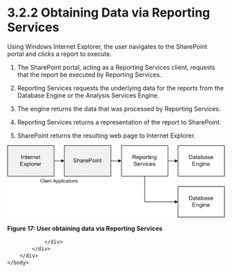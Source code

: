 <html dir="LTR" xmlns:mshelp="http://msdn.microsoft.com/mshelp" xmlns:ddue="http://ddue.schemas.microsoft.com/authoring/2003/5" xmlns:xlink="http://www.w3.org/1999/xlink" xmlns:tool="http://www.microsoft.com/tooltip">
    <head>
        <meta http-equiv="Content-Type" content="text/html; CHARSET=utf-8"></meta>
        <meta name="save" content="history"></meta>
        <title>3.2.2 Obtaining Data via Reporting Services</title>
        <xml>
            <mshelp:toctitle title="3.2.2 Obtaining Data via Reporting Services"></mshelp:toctitle>
            <mshelp:rltitle title="[MS-SSSO]: Obtaining Data via Reporting Services"></mshelp:rltitle>
            <mshelp:keyword index="A" term="a96fd13e-ce8e-41f2-b472-7b16ce2bd9ec"></mshelp:keyword>
            <mshelp:attr name="DCSext.ContentType" value="open specification"></mshelp:attr>
            <mshelp:attr name="AssetID" value="a96fd13e-ce8e-41f2-b472-7b16ce2bd9ec"></mshelp:attr>
            <mshelp:attr name="TopicType" value="kbRef"></mshelp:attr>
            <mshelp:attr name="DCSext.Title" value="[MS-SSSO]: Obtaining Data via Reporting Services" />
        </xml>
    </head>
    <body>
        <div id="header">
            <h1 class="heading">3.2.2 Obtaining Data via Reporting Services</h1>
        </div>
        <div id="mainSection">
            <div id="mainBody">
                <div id="allHistory" class="saveHistory"></div>
                <div id="sectionSection0" class="section" name="collapseableSection">
                    

<p>Using Windows Internet Explorer, the user navigates to the
SharePoint portal and clicks a report to execute.</p>

<ol><li><p><span>    </span>The SharePoint
portal, acting as a Reporting Services client, requests that the report be
executed by Reporting Services.</p>

</li><li><p><span>    </span>Reporting
Services requests the underlying data for the reports from the Database Engine
or the Analysis Services Engine.</p>

</li><li><p><span>    </span>The engine
returns the data that was processed by Reporting Services.</p>

</li><li><p><span>    </span>Reporting
Services returns a representation of the report to SharePoint.</p>

</li><li><p><span>    </span>SharePoint
returns the resulting web page to Internet Explorer.</p>

</li></ol><p><img id="MS-SSSO_pict21ceef65-4454-212a-028d-4e8cca3b347e.png" src="MS-SSSO_files/image016.png" alt="User obtaining data via Reporting Services" title="User obtaining data via Reporting Services"></p>

<p><b>Figure 17: User obtaining data via Reporting Services</b></p>


                </div>
            </div>
        </div>
    </body>
</html>